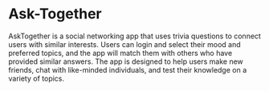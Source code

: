 # Ask-Together
AskTogether is a social networking app that uses trivia questions to connect users with similar interests. Users can login and select their mood and preferred topics, and the app will match them with others who have provided similar answers. The app is designed to help users make new friends, chat with like-minded individuals, and test their knowledge on a variety of topics.
